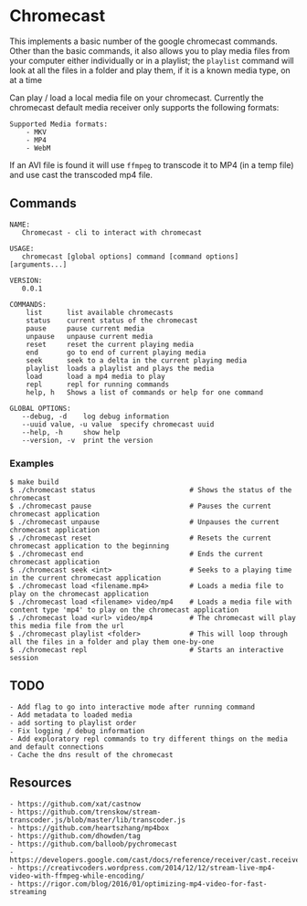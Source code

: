 # Chromecast
This implements a basic number of the google chromecast commands. Other than the basic commands, it also allows you to play media files from your computer either individually or in a playlist; the `playlist` command will look at all the files in a folder and play them, if it is a known media type, on at a time

Can play / load a local media file on your chromecast. Currently the chromecast default media receiver only supports the following formats:
```
Supported Media formats:
    - MKV
    - MP4
    - WebM
```

If an AVI file is found it will use `ffmpeg` to transcode it to MP4 (in a temp file) and use cast the transcoded mp4 file.

## Commands
```
NAME:
   Chromecast - cli to interact with chromecast

USAGE:
   chromecast [global options] command [command options] [arguments...]

VERSION:
   0.0.1

COMMANDS:
    list      list available chromecasts
    status    current status of the chromecast
    pause     pause current media
    unpause   unpause current media
    reset     reset the current playing media
    end       go to end of current playing media
    seek      seek to a delta in the current playing media
    playlist  loads a playlist and plays the media
    load      load a mp4 media to play
    repl      repl for running commands
    help, h   Shows a list of commands or help for one command

GLOBAL OPTIONS:
   --debug, -d    log debug information
   --uuid value, -u value  specify chromecast uuid
   --help, -h     show help
   --version, -v  print the version
```

### Examples
```
$ make build
$ ./chromecast status                       # Shows the status of the chromecast
$ ./chromecast pause                        # Pauses the current chromecast application
$ ./chromecast unpause                      # Unpauses the current chromecast application
$ ./chromecast reset                        # Resets the current chromecast application to the beginning
$ ./chromecast end                          # Ends the current chromecast application
$ ./chromecast seek <int>                   # Seeks to a playing time in the current chromecast application
$ ./chromecast load <filename.mp4>          # Loads a media file to play on the chromecast application
$ ./chromecast load <filename> video/mp4    # Loads a media file with content type 'mp4' to play on the chromecast application
$ ./chromecast load <url> video/mp4         # The chromecast will play this media file from the url
$ ./chromecast playlist <folder>            # This will loop through all the files in a folder and play them one-by-one
$ ./chromecast repl                         # Starts an interactive session
```

## TODO
```
- Add flag to go into interactive mode after running command
- Add metadata to loaded media
- add sorting to playlist order
- Fix logging / debug information
- Add exploratory repl commands to try different things on the media and default connections
- Cache the dns result of the chromecast
```

## Resources
```
- https://github.com/xat/castnow
- https://github.com/trenskow/stream-transcoder.js/blob/master/lib/transcoder.js
- https://github.com/heartszhang/mp4box
- https://github.com/dhowden/tag
- https://github.com/balloob/pychromecast
- https://developers.google.com/cast/docs/reference/receiver/cast.receiver.media
- https://creativcoders.wordpress.com/2014/12/12/stream-live-mp4-video-with-ffmpeg-while-encoding/
- https://rigor.com/blog/2016/01/optimizing-mp4-video-for-fast-streaming
```
